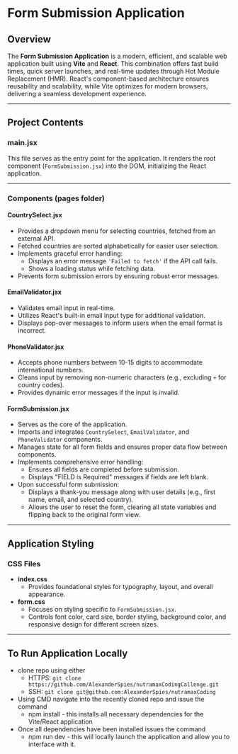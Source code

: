# Form Submission Application

## Overview

The **Form Submission Application** is a modern, efficient, and scalable web application built using **Vite** and **React**. This combination offers fast build times, quick server launches, and real-time updates through Hot Module Replacement (HMR). React's component-based architecture ensures reusability and scalability, while Vite optimizes for modern browsers, delivering a seamless development experience.

---

## Project Contents

### **main.jsx**
This file serves as the entry point for the application. It renders the root component (`FormSubmission.jsx`) into the DOM, initializing the React application.

---

### **Components (pages folder)**

#### **CountrySelect.jsx**
- Provides a dropdown menu for selecting countries, fetched from an external API.
- Fetched countries are sorted alphabetically for easier user selection.
- Implements graceful error handling:
  - Displays an error message `'Failed to fetch'` if the API call fails.
  - Shows a loading status while fetching data.
- Prevents form submission errors by ensuring robust error messages.

#### **EmailValidator.jsx**
- Validates email input in real-time.
- Utilizes React's built-in email input type for additional validation.
- Displays pop-over messages to inform users when the email format is incorrect.

#### **PhoneValidator.jsx**
- Accepts phone numbers between 10-15 digits to accommodate international numbers.
- Cleans input by removing non-numeric characters (e.g., excluding `+` for country codes).
- Provides dynamic error messages if the input is invalid.

#### **FormSubmission.jsx**
- Serves as the core of the application.
- Imports and integrates `CountrySelect`, `EmailValidator`, and `PhoneValidator` components.
- Manages state for all form fields and ensures proper data flow between components.
- Implements comprehensive error handling:
  - Ensures all fields are completed before submission.
  - Displays "FIELD is Required" messages if fields are left blank.
- Upon successful form submission:
  - Displays a thank-you message along with user details (e.g., first name, email, and selected country).
  - Allows the user to reset the form, clearing all state variables and flipping back to the original form view.

---

## Application Styling

### **CSS Files**
- **index.css**
  - Provides foundational styles for typography, layout, and overall appearance.
- **form.css**
  - Focuses on styling specific to `FormSubmission.jsx`.
  - Controls font color, card size, border styling, background color, and responsive design for different screen sizes.

---

## To Run Application Locally
- clone repo using either 
    - HTTPS: `git clone https://github.com/AlexanderSpies/nutramaxCodingCallenge.git`
    - SSH: `git clone git@github.com:AlexanderSpies/nutramaxCoding`
- Using CMD navigate into the recently cloned repo and issue the command 
    - npm install - this installs all necessary dependencies for the Vite/React application 
- Once all dependencies have been installed issues the command 
    - npm run dev - this will locally launch the application and allow you to interface with it. 